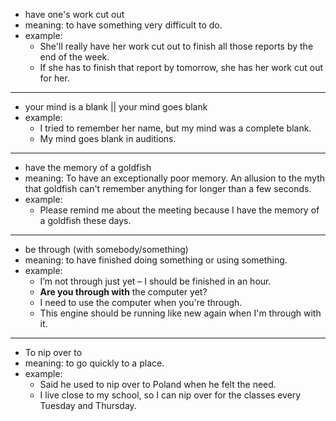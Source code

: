 - have one's work cut out
- meaning: to have something very difficult to do.
- example:
    - She'll really have her work cut out to finish all those reports by the end of the week.
    - If she has to finish that report by tomorrow, she has her work cut out for her.

---
- your mind is a blank || your mind goes blank
- example:
    - I tried to remember her name, but my mind was a complete blank.
    - My mind goes blank in auditions.

---
- have the memory of a goldfish
- meaning: To have an exceptionally poor memory. An allusion to the myth that goldfish can't remember anything for longer than a few seconds.
- example:
    - Please remind me about the meeting because I have the memory of a goldfish these days.

---
- be through (with somebody/something)
- meaning: to have finished doing something or using something.
- example:
    - I’m not through just yet – I should be finished in an hour.
    - **Are you through with** the computer yet?
    - I need to use the computer when you're through.
    - This engine should be running like new again when I'm through with it.

---
- To nip over to
- meaning: to go quickly to a place.
- example:
    - Said he used to nip over to Poland when he felt the need.
    - I live close to my school, so I can nip over for the classes every Tuesday and Thursday.